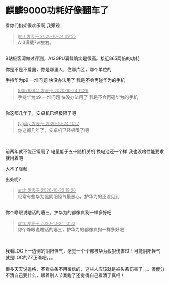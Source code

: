 # 麒麟9000功耗好像翻车了


看你们掐架很欢乐啊,我旁观<img src="static/image/smiley/default/titter.gif" smilieid="9" border="0" alt="" />

<div class="quote"><blockquote><font size="2"><a href="https://www.hostloc.com/forum.php?mod=redirect&amp;goto=findpost&amp;pid=9344502&amp;ptid=757706" target="_blank"><font color="#999999">jmls 发表于 2020-10-24 09:55</font></a></font><br />
A13满载7w左右。</blockquote></div><br />
B站极客湾做过评测，A13GPU满载确实是很高。接近865两倍的功耗

你是不是不爱国，你是哪里人，住哪片区，哪个单位的

手持华为p9 一堆问题 快没办法用了 我是不会再碰华为的手机

<div class="quote"><blockquote><font size="2"><a href="https://www.hostloc.com/forum.php?mod=redirect&amp;goto=findpost&amp;pid=9344993&amp;ptid=757706" target="_blank"><font color="#999999">869783641 发表于 2020-10-24 11:26</font></a></font><br />
手持华为p9 一堆问题 快没办法用了 我是不会再碰华为的手机</blockquote></div><br />
你这都几年了，安卓机已经极限了吧

<div class="quote"><blockquote><font size="2"><a href="https://www.hostloc.com/forum.php?mod=redirect&amp;goto=findpost&amp;pid=9345003&amp;ptid=757706" target="_blank"><font color="#999999">tygsky 发表于 2020-10-24 11:27</font></a></font><br />
你这都几年了，安卓机已经极限了吧</blockquote></div><br />
<br />
前两年就不能正常用了 电量低于五十随机关机 换电池还一个样 我也没啥性能要求 就用着吧

大不了降频

出处呢?

<div class="quote"><blockquote><font size="2"><a href="https://www.hostloc.com/forum.php?mod=redirect&amp;goto=findpost&amp;pid=9342694&amp;ptid=757706" target="_blank"><font color="#999999">arch 发表于 2020-10-23 19:20</font></a></font><br />
经常有些华为黑阴阳怪气最恶心，护华为的还没见到</blockquote></div><br />
你个睁眼说瞎话的瘪三，护华为的都像疯狗一样多好吧

<div class="quote"><blockquote><font size="2"><a href="https://www.hostloc.com/forum.php?mod=redirect&amp;goto=findpost&amp;pid=9345494&amp;ptid=757706" target="_blank"><font color="#999999">shts 发表于 2020-10-24 13:32</font></a></font><br />
你个睁眼说瞎话的瘪三，护华为的都像疯狗一样多好吧</blockquote></div><br />
<br />
我看LOC上一边倒的阴阳怪气，感觉一个个都被华为狠狠伤害过！可能阴阳怪气就是LOC的ZZ正确吧。。。<br />
<br />
很多天天说逼格，不看头条不用微信的，这些人应该就是被头条伤害了。。。傻傻分不清自己要什么，跟着别人节奏跑了还觉得自己看清了真相！
